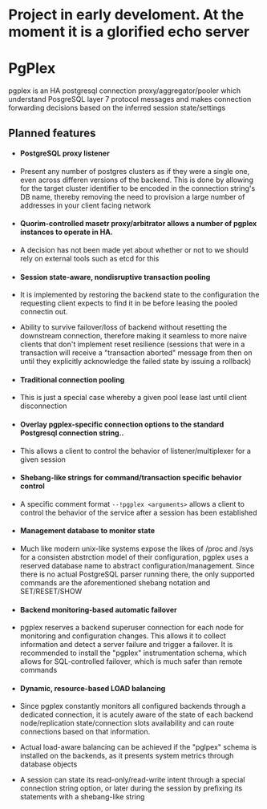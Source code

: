 # Project in early develoment. At the moment it is a glorified echo server

# PgPlex



pgplex is an HA postgresql connection proxy/aggregator/pooler which understand PosgreSQL layer 7 protocol messages and makes connection forwarding decisions based on the inferred session state/settings

## Planned features


* #### PostgreSQL proxy listener
 * Present any number of postgres clusters as if they were a single one, even across differen versions of the backend. This is done by allowing for the target cluster identifier to be encoded in the connection string's DB name,  thereby removing the need to provision a large number of addresses in your client facing network

* #### Quorim-controlled masetr proxy/arbitrator allows a number of pgplex instances to operate in HA.
 * A decision has not been made yet about whether or not to we should rely on external tools such as etcd for this

* #### Session state-aware, nondisruptive transaction pooling
 * It is implemented by restoring the backend state to the configuration the requesting client expects to find it in be before leasing the pooled connectin out.
 * Ability to survive failover/loss of backend without resetting the downstream connection, therefore making it seamless to more naive clients that don't implement reset resilience (sessions that were in a transaction will receive a "transaction aborted" message from then on until they explicitly acknowledge the failed state by issuing a rollback)

* #### Traditional connection pooling
 * This is just a special case whereby a given pool lease last until client disconnection
 
* #### Overlay pgplex-specific connection options to the standard Postgresql connection string..
 *  This allows a client to control the behavior of listener/multiplexer for a given session

* #### Shebang-like strings for command/transaction specific behavior control
 * A specific comment format ```--!pgplex <arguments>``` allows a client to control the behavior of the service after a session has been established

* #### Management database to monitor state
 * Much like modern unix-like systems expose the likes of /proc and /sys for a consisten abstrction model of their configuration, pgplex uses a reserved database name to abstract configuration/management. Since there is no actual PostgreSQL parser running there, the only supported commands are the aforementioned shebang notation and SET/RESET/SHOW

* #### Backend monitoring-based automatic failover
 *  pgplex reserves a backend superuser connection for each node for monitoring and configuration changes. This allows it to collect information and detect a server failure and trigger a failover. It is recommended to install the "pgplex" instrumentation schema, which allows for SQL-controlled failover, which is much safer than remote commands

* #### Dynamic, resource-based LOAD balancing
 * Since pgplex constantly monitors all configured backends through a dedicated connection, it is acutely aware of the state of each backend node/replication state/connection slots availability and can route connections based on that information.
 * Actual load-aware balancing can be achieved if the "pglpex" schema is installed on the backends, as it presents system metrics through database objects
 * A session can state its read-only/read-write intent through a special connection string option, or later during the session by prefixing its statements with a shebang-like string



